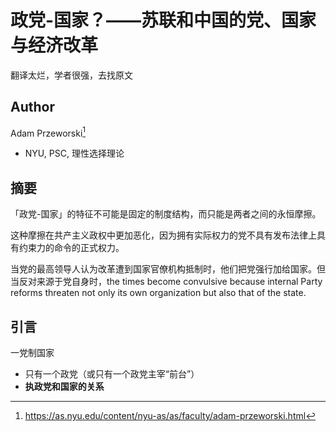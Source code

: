 # 政党-国家？——苏联和中国的党、国家与经济改革

翻译太烂，学者很强，去找原文

## Author

Adam Przeworski[^1]

* NYU, PSC, 理性选择理论

## 摘要

「政党-国家」的特征不可能是固定的制度结构，而只能是两者之间的永恒摩擦。

这种摩擦在共产主义政权中更加恶化，因为拥有实际权力的党不具有发布法律上具有约束力的命令的正式权力。

当党的最高领导人认为改革遭到国家官僚机构抵制时，他们把党强行加给国家。但当反对来源于党自身时，the times become convulsive because internal Party reforms threaten not only its own organization but also that of the state.

## 引言

一党制国家

* 只有一个政党（或只有一个政党主宰“前台”）
* **执政党和国家的关系**



[^1]: https://as.nyu.edu/content/nyu-as/as/faculty/adam-przeworski.html

